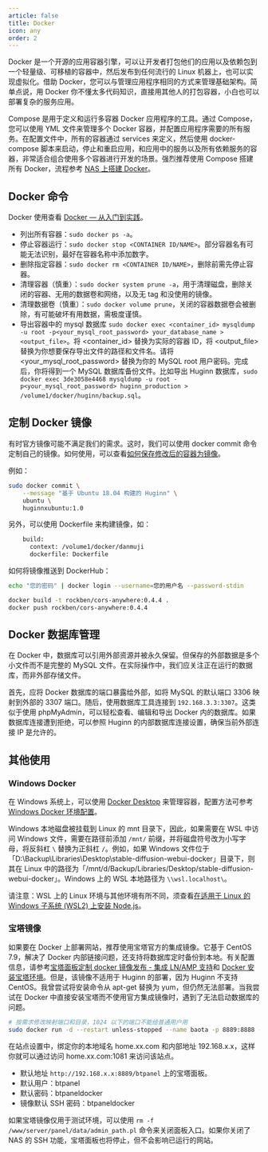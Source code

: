 ```yaml
---
article: false
title: Docker
icon: any
order: 2
---
```


Docker 是一个开源的应用容器引擎，可以让开发者打包他们的应用以及依赖包到一个轻量级、可移植的容器中，然后发布到任何流行的 Linux 机器上，也可以实现虚拟化。借助 Docker，您可以与管理应用程序相同的方式来管理基础架构。简单点说，用 Docker 你不懂太多代码知识，直接用其他人的打包容器，小白也可以部署复杂的服务应用。

Compose 是用于定义和运行多容器 Docker 应用程序的工具。通过 Compose，您可以使用 YML 文件来管理多个 Docker 容器，并配置应用程序需要的所有服务。在配置文件中，所有的容器通过 services 来定义，然后使用 docker-compose 脚本来启动，停止和重启应用，和应用中的服务以及所有依赖服务的容器，非常适合组合使用多个容器进行开发的场景。强烈推荐使用 Compose 搭建所有 Docker，流程参考 [NAS 上搭建 Docker](../services/NAS.html#nas-docker)。

## Docker 命令

Docker 使用查看 [Docker — 从入门到实践](https://yeasy.gitbook.io/docker_practice/introduction/what)。

- 列出所有容器：`sudo docker ps -a`。
- 停止容器运行：`sudo docker stop <CONTAINER ID/NAME>`。部分容器名有可能无法识别，最好在容器名称中添加数字。
- 删除指定容器：`sudo docker rm <CONTAINER ID/NAME>`，删除前需先停止容器。
- 清理容器（慎重）：`sudo docker system prune -a`，用于清理磁盘，删除关闭的容器、无用的数据卷和网络，以及无 tag 和没使用的镜像。
- 清理数据卷（慎重）：`sudo docker volume prune`，关闭的容器数据卷会被删除，有可能破坏有用数据，需极度谨慎。
- 导出容器中的 mysql 数据库 `sudo docker exec <container_id> mysqldump -u root -p<your_mysql_root_password> your_database_name > <output_file>`。将 <container_id> 替换为实际的容器 ID，将 <output_file> 替换为你想要保存导出文件的路径和文件名。请将 <your_mysql_root_password> 替换为你的 MySQL root 用户密码。完成后，你将得到一个 MySQL 数据库备份文件。比如导出 Huginn 数据库，`sudo docker exec 3de3058e4468 mysqldump -u root -p<your_mysql_root_password> huginn_production > /volume1/docker/huginn/backup.sql`。

## 定制 Docker 镜像

有时官方镜像可能不满足我们的需求。这时，我们可以使用 docker commit 命令定制自己的镜像。如何使用，可以查看[如何保存修改后的容器为镜像](https://blog.csdn.net/a772304419/article/details/123199579)。

例如：

```bash
sudo docker commit \
    --message "基于 Ubuntu 18.04 构建的 Huginn" \
    ubuntu \
    huginnxubuntu:1.0
```

另外，可以使用 Dockerfile 来构建镜像，如：

```bash
    build:
      context: /volume1/docker/danmuji
      dockerfile: Dockerfile
```

如何将镜像推送到 DockerHub：

```bash
echo "您的密码" | docker login --username=您的用户名 --password-stdin

docker build -t rockben/cors-anywhere:0.4.4 .
docker push rockben/cors-anywhere:0.4.4
```

## Docker 数据库管理

在 Docker 中，数据库可以引用外部资源并被永久保留。但保存的外部数据是多个小文件而不是完整的 MySQL 文件。在实际操作中，我们应关注正在运行的数据库，而非外部存储文件。

首先，应将 Docker 数据库的端口暴露给外部，如将 MySQL 的默认端口 3306 映射到外部的 3307 端口。随后，使用数据库工具连接到 `192.168.3.3:3307`。这类似于使用 phpMyAdmin，可以轻松查看、编辑和导出 Docker 内的数据库。如果数据库连接遭到拒绝，可以参照 Huginn 的内部数据库连接设置，确保当前外部连接 IP 是允许的。

## 其他使用

### Windows Docker

在 Windows 系统上，可以使用 [Docker Desktop](https://www.runoob.com/docker/windows-docker-install.html) 来管理容器，配置方法可参考 [Windows Docker 环境配置](https://gpt-vip.top/posts/2022-09-05-stable_diffusion_ai_painting.html#docker-环境配置)。

Windows 本地磁盘被挂载到 Linux 的 mnt 目录下，因此，如果需要在 WSL 中访问 Windows 文件，需要在路径前添加 `/mnt/` 前缀，并将磁盘符号改为小写字母，将反斜杠 `\` 替换为正斜杠 `/`。例如，如果 Windows 文件位于「D:\Backup\Libraries\Desktop\stable-diffusion-webui-docker」目录下，则其在 Linux 中的路径为「/mnt/d/Backup/Libraries/Desktop/stable-diffusion-webui-docker」。Windows 上的 WSL 本地路径为 `\\wsl.localhost\`。

请注意：WSL 上的 Linux 环境与其他环境有所不同，须查看[在适用于 Linux 的 Windows 子系统 (WSL2) 上安装 Node.js](https://learn.microsoft.com/zh-cn/windows/dev-environment/javascript/nodejs-on-wsl)。

### 宝塔镜像

如果要在 Docker 上部署网站，推荐使用宝塔官方的集成镜像。它基于 CentOS 7.9，解决了 Docker 内部链接问题，还支持将数据库定时备份到本地。有关配置信息，请参考[宝塔面板定制 docker 镜像发布 - 集成 LN/AMP 支持](https://www.bt.cn/bbs/thread-79499-1-1.html)和 [Docker 安装宝塔环境](http://blog.huangyuqiang.cn/index.php/2022/11/02/docker%E5%AE%89%E8%A3%85%E5%AE%9D%E5%A1%94%E7%8E%AF%E5%A2%83/)。但是，该镜像不适用于 Huginn 的部署，因为 Huginn 不支持 CentOS。我曾尝试将安装命令从 apt-get 替换为 yum，但仍然无法部署。当我尝试在 Docker 中直接安装宝塔而不使用官方集成镜像时，遇到了无法启动数据库的问题。

```bash
# 按需求修改映射端口和目录，1024 以下的端口不能给普通用户用
sudo docker run -d --restart unless-stopped --name baota -p 8889:8888 -p 1033:22 -p 1044:443 -p 1081:80 -p 1889:888 -v /volume1/docker/btpanel/website_data:/www/wwwroot -v /volume1/docker/btpanel/mysql_data:/www/server/data -v /volume1/docker/btpanel/vhost:/www/server/panel/vhost btpanel/baota:lnmp
```

在站点设置中，绑定你的本地域名 home.xx.com 和内部地址 192.168.x.x，这样你就可以通过访问 home.xx.com:1081 来访问该站点。

- 默认地址 `http://192.168.x.x:8889/btpanel` 上的宝塔面板。
- 默认用户：btpanel
- 默认密码：btpaneldocker
- 镜像默认 SSH 密码：btpaneldocker

如果宝塔镜像仅用于测试环境，可以使用 `rm -f /www/server/panel/data/admin_path.pl` 命令来关闭面板入口。如果你关闭了 NAS 的 SSH 功能，宝塔面板也将停止，但不会影响已运行的网站。
